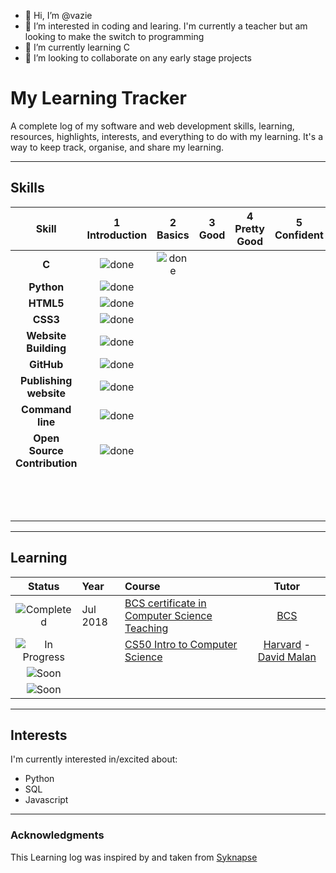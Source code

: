 - 👋 Hi, I’m @vazie
- 👀 I’m interested in coding and learing. I'm currently a teacher but am looking to make the switch to programming
- 🌱 I’m currently learning C
- 💞️ I’m looking to collaborate on any early stage projects

<!---
vazie/vazie is a ✨ special ✨ repository because its `README.md` (this file) appears on your GitHub profile.
You can click the Preview link to take a look at your changes.
--->
# My Learning Tracker

A complete log of my software and web development skills, learning, resources, highlights, interests, and everything to do with my learning. It's a way to keep track, organise, and share my learning.

----

## Skills

[done]: https://user-images.githubusercontent.com/29199184/32275438-8385f5c0-bf0b-11e7-9406-42265f71e2bd.png "Done"

|               Skill              | 1<br>Introduction | 2<br>Basics   | 3<br>Good     | 4<br>Pretty Good | 5<br>Confident | 6<br>Awesome    |
|:--------------------------------:|:-----------------:|:-------------:|:-------------:|:----------------:|:--------------:|:---------------:|
|**C**                             | ![done][done]     | ![done][done] |               |                  |                |          .      |
|**Python**                        | ![done][done]     |               |               |                  |                |          .      |
|**HTML5**                         | ![done][done]     |               |               |                  |                |                 |
|**CSS3**                          | ![done][done]     |               |               |                  |                |                 |
|**Website Building**              | ![done][done]     |               |               |                  |                |                 |
|**GitHub**                        | ![done][done]     |               |               |                  |                |                 |
|**Publishing website**            | ![done][done]     |               |               |                  |                |                 |
|**Command line**                  | ![done][done]     |               |               |                  |                |                 |
|**Open Source Contribution**      | ![done][done]     |               |               |                  |                |                 |
|                                  |                   |               |               |                  |                |          .      |
|                                  |                   |               |               |                  |                |          .      |
|                                  |                   |               |               |                  |                |          .      |
----

## Learning

[//]: # (Status images)

[Completed]: https://user-images.githubusercontent.com/29199184/32275438-8385f5c0-bf0b-11e7-9406-42265f71e2bd.png "Completed"
[In Progress]: https://user-images.githubusercontent.com/29199184/34462881-7305ddac-ee4d-11e7-9b57-589424820da4.png "In Progress"
[Soon]: https://user-images.githubusercontent.com/29199184/34462916-d5c37bd4-ee4d-11e7-9f4a-d57f2243281b.png "Soon"

|            Status           |   Year   | Course                                                          |                Tutor                        |
|:---------------------------:|:---------|:----------------------------------------------------------------|:-------------------------------------------:|
| ![Completed][Completed]     | Jul 2018 | [BCS certificate in Computer Science Teaching]                  | [BCS]                                       |
| ![In Progress][In Progress] |          | [CS50 Intro to Computer Science]                                | [Harvard] - [David Malan]                   |
| ![Soon][Soon]               |          |                                                                 |                                             |
| ![Soon][Soon]               |          |                                                                 |                                             |

[//]: # (Reference links to courses)

[BCS certificate in Computer Science Teaching]: https://www.bcs.org/get-qualified/certification-and-scholarships-for-teachers/bcs-certificate-in-computer-science-teaching/
[CS50 Intro to Computer Science]: https://online-learning.harvard.edu/course/cs50-introduction-computer-science?delta=0


[//]: # (Reference links to tutors)

[BCS]: https://www.bcs.org/get-qualified/certification-and-scholarships-for-teachers/bcs-certificate-in-computer-science-teaching/
[Harvard]: https://online-learning.harvard.edu/
[David Malan]: https://twitter.com/davidjmalan?ref_src=twsrc%5Egoogle%7Ctwcamp%5Eserp%7Ctwgr%5Eauthor

----

## Interests

I'm currently interested in/excited about:

+ Python
+ SQL
+ Javascript

----


### Acknowledgments

This Learning log was inspired by and taken from [Syknapse](https://github.com/Syknapse/My-Learning-Tracker-first-ten-months/blob/master/README.md)
